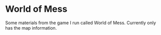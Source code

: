 # World of Mess
 Some materials from the game I run called World of Mess.
 Currently only has the map information.
